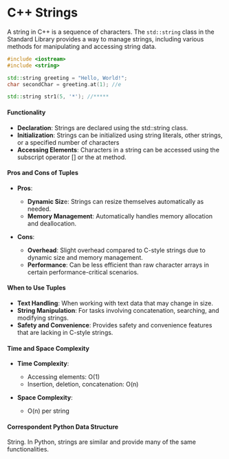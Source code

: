 # C++ Strings

A string in C++ is a sequence of characters. The `std::string` class in the Standard Library provides a way to manage strings, including various methods for manipulating and accessing string data.

```cpp
#include <iostream>
#include <string>

std::string greeting = "Hello, World!";
char secondChar = greeting.at(1); //e

std::string str1(5, '*'); //*****
```

#### Functionality
- **Declaration**: Strings are declared using the std::string class.
- **Initialization**: Strings can be initialized using string literals, other strings, or a specified number of characters
- **Accessing Elements**: Characters in a string can be accessed using the subscript operator [] or the at method.

#### Pros and Cons of Tuples
- **Pros**:

    - **Dynamic Siz**e: Strings can resize themselves automatically as needed.
    - **Memory Management**: Automatically handles memory allocation and deallocation.

- **Cons**:

    - **Overhead**: Slight overhead compared to C-style strings due to dynamic size and memory management.
    - **Performance**: Can be less efficient than raw character arrays in certain performance-critical scenarios.

#### When to Use Tuples
- **Text Handling**: When working with text data that may change in size.
- **String Manipulation**: For tasks involving concatenation, searching, and modifying strings.
- **Safety and Convenience**: Provides safety and convenience features that are lacking in C-style strings.

#### Time and Space Complexity
- **Time Complexity**:

    - Accessing elements: O(1)
    - Insertion, deletion, concatenation: O(n)

- **Space Complexity**:
    - O(n) per string

#### Correspondent Python Data Structure
String. In Python, strings are similar and provide many of the same functionalities.